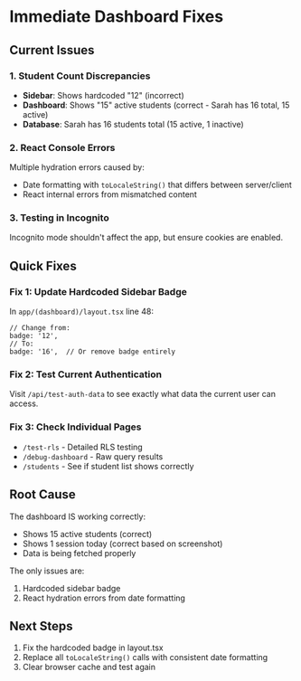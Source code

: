 # Immediate Dashboard Fixes

## Current Issues

### 1. Student Count Discrepancies
- **Sidebar**: Shows hardcoded "12" (incorrect)
- **Dashboard**: Shows "15" active students (correct - Sarah has 16 total, 15 active)
- **Database**: Sarah has 16 students total (15 active, 1 inactive)

### 2. React Console Errors
Multiple hydration errors caused by:
- Date formatting with `toLocaleString()` that differs between server/client
- React internal errors from mismatched content

### 3. Testing in Incognito
Incognito mode shouldn't affect the app, but ensure cookies are enabled.

## Quick Fixes

### Fix 1: Update Hardcoded Sidebar Badge
In `app/(dashboard)/layout.tsx` line 48:
```tsx
// Change from:
badge: '12',
// To:
badge: '16',  // Or remove badge entirely
```

### Fix 2: Test Current Authentication
Visit `/api/test-auth-data` to see exactly what data the current user can access.

### Fix 3: Check Individual Pages
- `/test-rls` - Detailed RLS testing
- `/debug-dashboard` - Raw query results
- `/students` - See if student list shows correctly

## Root Cause
The dashboard IS working correctly:
- Shows 15 active students (correct)
- Shows 1 session today (correct based on screenshot)
- Data is being fetched properly

The only issues are:
1. Hardcoded sidebar badge
2. React hydration errors from date formatting

## Next Steps
1. Fix the hardcoded badge in layout.tsx
2. Replace all `toLocaleString()` calls with consistent date formatting
3. Clear browser cache and test again 